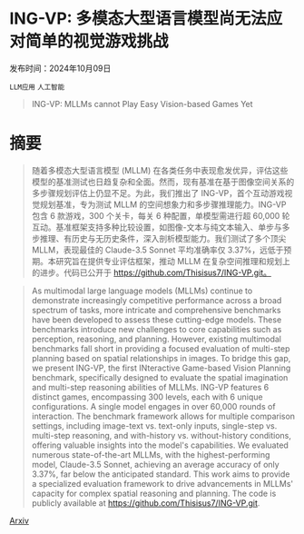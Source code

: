 # ING-VP: 多模态大型语言模型尚无法应对简单的视觉游戏挑战

发布时间：2024年10月09日

`LLM应用` `人工智能`

> ING-VP: MLLMs cannot Play Easy Vision-based Games Yet

# 摘要

> 随着多模态大型语言模型 (MLLM) 在各类任务中表现愈发优异，评估这些模型的基准测试也日趋复杂和全面。然而，现有基准在基于图像空间关系的多步骤规划评估上仍显不足。为此，我们推出了 ING-VP，首个互动游戏视觉规划基准，专为测试 MLLM 的空间想象力和多步骤推理能力。ING-VP 包含 6 款游戏，300 个关卡，每关 6 种配置，单模型需进行超 60,000 轮互动。基准框架支持多种比较设置，如图像-文本与纯文本输入、单步与多步推理、有历史与无历史条件，深入剖析模型能力。我们测试了多个顶尖 MLLM，表现最佳的 Claude-3.5 Sonnet 平均准确率仅 3.37%，远低于预期。本研究旨在提供专业评估框架，推动 MLLM 在复杂空间推理和规划上的进步。代码已公开于 https://github.com/Thisisus7/ING-VP.git。

> As multimodal large language models (MLLMs) continue to demonstrate increasingly competitive performance across a broad spectrum of tasks, more intricate and comprehensive benchmarks have been developed to assess these cutting-edge models. These benchmarks introduce new challenges to core capabilities such as perception, reasoning, and planning. However, existing multimodal benchmarks fall short in providing a focused evaluation of multi-step planning based on spatial relationships in images. To bridge this gap, we present ING-VP, the first INteractive Game-based Vision Planning benchmark, specifically designed to evaluate the spatial imagination and multi-step reasoning abilities of MLLMs. ING-VP features 6 distinct games, encompassing 300 levels, each with 6 unique configurations. A single model engages in over 60,000 rounds of interaction. The benchmark framework allows for multiple comparison settings, including image-text vs. text-only inputs, single-step vs. multi-step reasoning, and with-history vs. without-history conditions, offering valuable insights into the model's capabilities. We evaluated numerous state-of-the-art MLLMs, with the highest-performing model, Claude-3.5 Sonnet, achieving an average accuracy of only 3.37%, far below the anticipated standard. This work aims to provide a specialized evaluation framework to drive advancements in MLLMs' capacity for complex spatial reasoning and planning. The code is publicly available at https://github.com/Thisisus7/ING-VP.git.

[Arxiv](https://arxiv.org/abs/2410.06555)